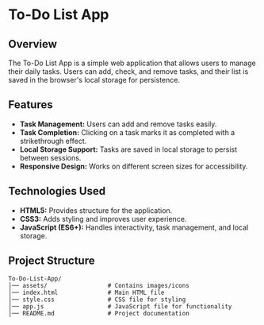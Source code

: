 # To-Do List App

## Overview
The To-Do List App is a simple web application that allows users to manage their daily tasks. Users can add, check, and remove tasks, and their list is saved in the browser's local storage for persistence.

## Features
- **Task Management:** Users can add and remove tasks easily.
- **Task Completion:** Clicking on a task marks it as completed with a strikethrough effect.
- **Local Storage Support:** Tasks are saved in local storage to persist between sessions.
- **Responsive Design:** Works on different screen sizes for accessibility.

## Technologies Used
- **HTML5:** Provides structure for the application.
- **CSS3:** Adds styling and improves user experience.
- **JavaScript (ES6+):** Handles interactivity, task management, and local storage.

## Project Structure
```
To-Do-List-App/
│── assets/                 # Contains images/icons
│── index.html              # Main HTML file
│── style.css               # CSS file for styling
│── app.js                  # JavaScript file for functionality
│── README.md               # Project documentation
```

